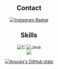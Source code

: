 <div align="center">
 
 
  ## Contact <br/>
  [![Instagram Badge](https://img.shields.io/badge/-Instagram-dd2a7b?style=flat-square&logo=instagram&logoColor=white&link=https://www.instagram.com/ye0on_p/)](https://www.instagram.com/ye0on_p/)<br/>
   ## Skills
![C](https://img.shields.io/badge/c-%2300599C.svg?style=for-the-badge&logo=c&logoColor=white)
![Java](https://img.shields.io/badge/java-%23ED8B00.svg?style=for-the-badge&logo=java&logoColor=white) <br/>
<img src="https://img.shields.io/badge/linux-FCC624?style=for-the-badge&logo=linux&logoColor=black"> <br/>
 
[![Anurag's GitHub stats](https://github-readme-stats.vercel.app/api?username=yeo0n)](https://github.com/anuraghazra/github-readme-stats)

</div>
